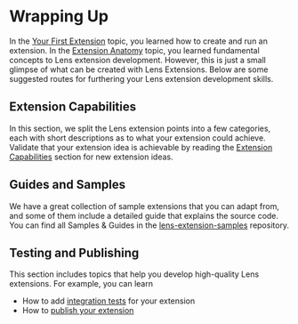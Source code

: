 # Wrapping Up

In the [Your First Extension](your-first-extension.md) topic, you learned how to create and run an extension. In the [Extension Anatomy](anatomy.md) topic, you learned fundamental concepts to Lens extension development. However, this is just a small glimpse of what can be created with Lens Extensions. Below are some suggested routes for furthering your Lens extension development skills.

## Extension Capabilities

In this section, we split the Lens extension points into a few categories, each with short descriptions as to what your extension could achieve. Validate that your extension idea is achievable by reading the [Extension Capabilities](../capabilities/overview.md) section for new extension ideas.

## Guides and Samples

We have a great collection of sample extensions that you can adapt from, and some of them include a detailed guide that explains the source code. You can find all Samples & Guides in the [lens-extension-samples](https://github.com/lensapp/lens-extension-samples) repository.

## Testing and Publishing

This section includes topics that help you develop high-quality Lens extensions. For example, you can learn

* How to add [integration tests](../testing-and-publishing/testing.md) for your extension
* How to [publish your extension](../testing-and-publishing/publishing.md)
